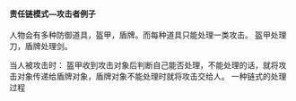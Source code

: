 ####  责任链模式—攻击者例子

人物会有多种防御道具，盔甲，盾牌。而每种道具只能处理一类攻击。
盔甲处理刀，盾牌处理剑。

当人被攻击时： 盔甲收到攻击对象后判断自己能否处理，不能处理的话，就将攻击对象传递给盾牌对象，盾牌对象不能处理时就将攻击交给人。
一种链式的处理过程



